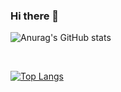 ### Hi there 👋

<!--
**Zakaria-Tajer/Zakaria-Tajer** is a ✨ _special_ ✨ repository because its `README.md` (this file) appears on your GitHub profile.

Here are some ideas to get you started:

- 🔭 I’m currently working on ...
- 🌱 I’m currently learning ...
- 👯 I’m looking to collaborate on ...
- 🤔 I’m looking for help with ...
- 💬 Ask me about ...
- 📫 How to reach me: ...
- 😄 Pronouns: ...
- ⚡ Fun fact: ...
-->

![Anurag's GitHub stats](https://github-readme-stats.vercel.app/api?username=Zakaria-Tajer&show_icons=true&theme=radical)



<br/>



[![Top Langs](https://github-readme-stats.vercel.app/api/top-langs/?username=Zakaria-Tajer&hide=html,scss,sass,css)](https://github.com/anuraghazra/github-readme-stats)
